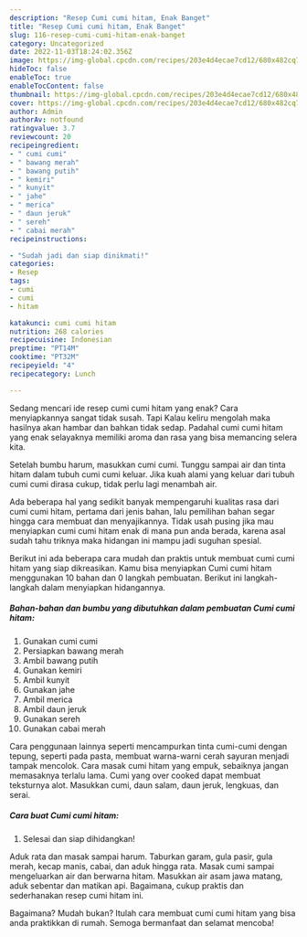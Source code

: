 ```yaml
---
description: "Resep Cumi cumi hitam, Enak Banget"
title: "Resep Cumi cumi hitam, Enak Banget"
slug: 116-resep-cumi-cumi-hitam-enak-banget
category: Uncategorized
date: 2022-11-03T18:24:02.356Z
image: https://img-global.cpcdn.com/recipes/203e4d4ecae7cd12/680x482cq70/cumi-cumi-hitam-foto-resep-utama.jpg
hideToc: false
enableToc: true
enableTocContent: false
thumbnail: https://img-global.cpcdn.com/recipes/203e4d4ecae7cd12/680x482cq70/cumi-cumi-hitam-foto-resep-utama.jpg
cover: https://img-global.cpcdn.com/recipes/203e4d4ecae7cd12/680x482cq70/cumi-cumi-hitam-foto-resep-utama.jpg
author: Admin
authorAv: notfound
ratingvalue: 3.7
reviewcount: 20
recipeingredient:
- " cumi cumi"
- " bawang merah"
- " bawang putih"
- " kemiri"
- " kunyit"
- " jahe"
- " merica"
- " daun jeruk"
- " sereh"
- " cabai merah"
recipeinstructions:

- "Sudah jadi dan siap dinikmati!"
categories:
- Resep
tags:
- cumi
- cumi
- hitam

katakunci: cumi cumi hitam 
nutrition: 268 calories
recipecuisine: Indonesian
preptime: "PT14M"
cooktime: "PT32M"
recipeyield: "4"
recipecategory: Lunch

---
```



Sedang mencari ide resep cumi cumi hitam yang enak? Cara menyiapkannya sangat tidak susah. Tapi Kalau keliru mengolah maka hasilnya akan hambar dan bahkan tidak sedap. Padahal cumi cumi hitam yang enak selayaknya memiliki aroma dan rasa yang bisa memancing selera kita.


Setelah bumbu harum, masukkan cumi cumi. Tunggu sampai air dan tinta hitam dalam tubuh cumi cumi keluar. Jika kuah alami yang keluar dari tubuh cumi cumi dirasa cukup, tidak perlu lagi menambah air.

Ada beberapa hal yang sedikit banyak mempengaruhi kualitas rasa dari cumi cumi hitam, pertama dari jenis bahan, lalu pemilihan bahan segar hingga cara membuat dan menyajikannya. Tidak usah pusing jika mau menyiapkan cumi cumi hitam enak di mana pun anda berada, karena asal sudah tahu triknya maka hidangan ini mampu jadi suguhan spesial.


Berikut ini ada beberapa cara mudah dan praktis untuk membuat cumi cumi hitam yang siap dikreasikan. Kamu bisa menyiapkan Cumi cumi hitam menggunakan 10 bahan dan 0 langkah pembuatan. Berikut ini langkah-langkah dalam menyiapkan hidangannya.

<!--inarticleads1-->

##### Bahan-bahan dan bumbu yang dibutuhkan dalam pembuatan Cumi cumi hitam:

1. Gunakan  cumi cumi
1. Persiapkan  bawang merah
1. Ambil  bawang putih
1. Gunakan  kemiri
1. Ambil  kunyit
1. Gunakan  jahe
1. Ambil  merica
1. Ambil  daun jeruk
1. Gunakan  sereh
1. Gunakan  cabai merah


Cara penggunaan lainnya seperti mencampurkan tinta cumi-cumi dengan tepung, seperti pada pasta, membuat warna-warni cerah sayuran menjadi tampak mencolok. Cara masak cumi hitam yang empuk, sebaiknya jangan memasaknya terlalu lama. Cumi yang over cooked dapat membuat teksturnya alot. Masukkan cumi, daun salam, daun jeruk, lengkuas, dan serai. 

<!--inarticleads2-->

##### Cara buat Cumi cumi hitam:


1. Selesai dan siap dihidangkan!

Aduk rata dan masak sampai harum. Taburkan garam, gula pasir, gula merah, kecap manis, cabai, dan aduk hingga rata. Masak cumi sampai mengeluarkan air dan berwarna hitam. Masukkan air asam jawa matang, aduk sebentar dan matikan api. Bagaimana, cukup praktis dan sederhanakan resep cumi hitam ini. 

Bagaimana? Mudah bukan? Itulah cara membuat cumi cumi hitam yang bisa anda praktikkan di rumah. Semoga bermanfaat dan selamat mencoba!
